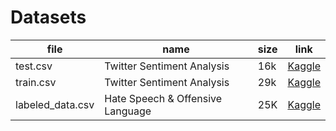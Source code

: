 # Datasets

| file             | name                             | size | link                                                                                             |
| ---------------- | -------------------------------- | ---- | ------------------------------------------------------------------------------------------------ |
| test.csv         | Twitter Sentiment Analysis       | 16k  | [Kaggle](https://www.kaggle.com/datasets/arkhoshghalb/twitter-sentiment-analysis-hatred-speech)  |
| train.csv        | Twitter Sentiment Analysis       | 29k  | [Kaggle](https://www.kaggle.com/datasets/arkhoshghalb/twitter-sentiment-analysis-hatred-speech)  |
| labeled_data.csv | Hate Speech & Offensive Language | 25K  | [Kaggle](https://www.kaggle.com/datasets/mrmorj/hate-speech-and-offensive-language-dataset/data) |
